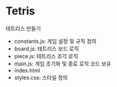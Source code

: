 # Tetris

테트리스 만들기

- constants.js: 게임 설정 및 규칙 정의
- board.js: 테트리스 보드 로직
- piece.js: 테트리스 조각 로직
- main.js: 게임 초기화 및 종료 로직 코드 보유
- index.html
- styles.css: 스타일 정의
